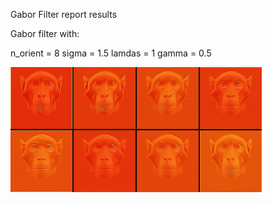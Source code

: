 Gabor Filter report results

Gabor filter with:

n_orient = 8
sigma = 1.5
lamdas = 1
gamma = 0.5

<img src='../../img/gabor_filter_sig1.5.jpeg' height="200">


